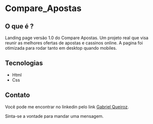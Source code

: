# Compare_Apostas

## O que é ?
Landing page versão 1.0 do Compare Apostas. Um projeto real que visa reunir as melhores ofertas de apostas e cassinos online.
A pagina foi otimizada para rodar tanto em desktop quando mobiles.

## Tecnologias
- Html
- Css

## Contato
Você pode me encontrar no linkedin pelo link [Gabriel Queiroz](https://www.linkedin.com/in/gabriel-de-queiroz-24146b236 "Perfil de Gabriel Queiroz").

Sinta-se a vontade para mandar uma mensagem.
